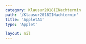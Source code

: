 ```yaml
---
category: Klausur2018IINachtermin
path: '/Klausur2018IINachtermin'
title: 'AppletA1'
type: 'Applet'

layout: nil
---
```

<script type="text/javascript" src="https://cdnjs.cloudflare.com/ajax/libs/jsxgraph/0.99.7/jsxgraphcore.js"></script>
<link type="text/css" href="https://cdnjs.cloudflare.com/ajax/libs/jsxgraph/0.99.6/jsxgraph.css"><link rel="stylesheet" type="text/css" href="//cdnjs.cloudflare.com/ajax/libs/jsxgraph/0.99.7/jsxgraph.css" />
<div id="e10f218f-d224-477e-aea2-e88d4e9fa681" class="jxgbox" style="width:500px; height:500px">
<script type="text/javascript">
(function(){
 //board
var board = JXG.JSXGraph.initBoard('e10f218f-d224-477e-aea2-e88d4e9fa681', {
                boundingbox: [-10, 3500, 80, -200],
                axis: true
                
            });  
           
var f = x => 500 * (Math.pow(1.03, x));

var  Gf = board.create('functiongraph', [f, 0, 100]);

var glider = board.create('glider', [20, f(20), Gf], {color: 'orange', size:2, label{fontsize:16}});

var coords = board.create('text', [0.5, 27500, function(){
	return 'A(' + JXG.toFixed(glider.X(), 2) + ' | ' + JXG.toFixed(glider.Y(), 0) + ')';
}], {fontsize: 18});

var temp = function()
{
return JXG.toFixed(((JXG.toFixed(glider.Y()-500, 0))/500) * 100, 0);
};

var cooling = board.create('text', [0.5, 25000, function(){
return 'Zunahme: '+ temp() + '%';
}], {fontsize: 18});

board.create('text', [1, -2500, '2018 NT MatII/III A1'], {fontsize: 18});

var x_l = board.create('line', [glider, function(){return [glider.X(), 0];}], {color:'gray'});
var y_l = board.create('line', [glider, function(){return [0, glider.Y()];}], {color:'gray'});

})();
  
  </script>
  </div>
